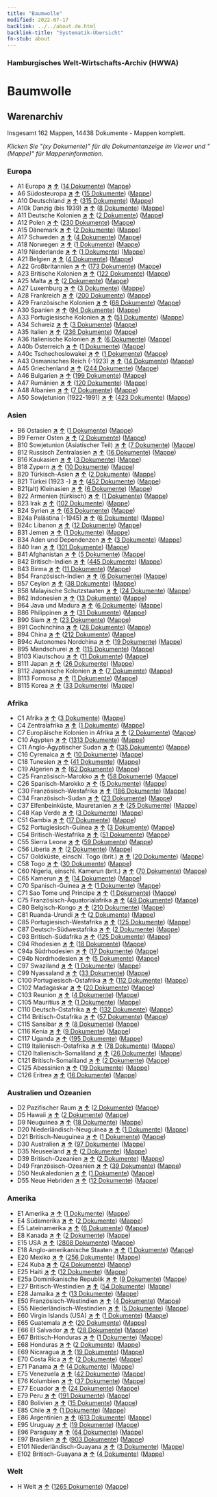 ```yaml
---
title: "Baumwolle"
modified: 2022-07-17
backlink: ../../about.de.html
backlink-title: "Systematik-Übersicht"
fn-stub: about
---
```


### Hamburgisches Welt-Wirtschafts-Archiv (HWWA)

# Baumwolle&#160; 







## Warenarchiv




Insgesamt 162 Mappen, 14438 Dokumente - Mappen komplett.

_Klicken Sie "(xy Dokumente)" für die Dokumentanzeige im Viewer und "(Mappe)" für Mappeninformation._




### Europa

- A1 Europa [**&nearr;**](../../../geo/i/140892/about.de.html "Europa (alle Mappen)") [**&uarr;**](../../../geo/about.de.html#A1 "Ländersystematik") (<a href="https://pm20.zbw.eu/iiifview/folder/wa/142089,140892" title="über: Baumwolle : Europa" target="_blank">14 Dokumente</a>) ([Mappe](../../../../folder/wa/1420xx/142089/1408xx/140892/about.de.html))
- A6 Südosteuropa [**&nearr;**](../../../geo/i/140900/about.de.html "Südosteuropa (alle Mappen)") [**&uarr;**](../../../geo/about.de.html#A6 "Ländersystematik") (<a href="https://pm20.zbw.eu/iiifview/folder/wa/142089,140900" title="über: Baumwolle : Südosteuropa" target="_blank">15 Dokumente</a>) ([Mappe](../../../../folder/wa/1420xx/142089/1409xx/140900/about.de.html))
- A10 Deutschland [**&nearr;**](../../../geo/i/126128/about.de.html "Deutschland (alle Mappen)") [**&uarr;**](../../../geo/about.de.html#A10 "Ländersystematik") (<a href="https://pm20.zbw.eu/iiifview/folder/wa/142089,126128" title="über: Baumwolle : Deutschland" target="_blank">315 Dokumente</a>) ([Mappe](../../../../folder/wa/1420xx/142089/1261xx/126128/about.de.html))
- A10k Danzig (bis 1939) [**&nearr;**](../../../geo/i/140944/about.de.html "Danzig (bis 1939) (alle Mappen)") [**&uarr;**](../../../geo/about.de.html#A10k "Ländersystematik") (<a href="https://pm20.zbw.eu/iiifview/folder/wa/142089,140944" title="über: Baumwolle : Danzig (bis 1939)" target="_blank">8 Dokumente</a>) ([Mappe](../../../../folder/wa/1420xx/142089/1409xx/140944/about.de.html))
- A11 Deutsche Kolonien [**&nearr;**](../../../geo/i/140960/about.de.html "Deutsche Kolonien (alle Mappen)") [**&uarr;**](../../../geo/about.de.html#A11 "Ländersystematik") (<a href="https://pm20.zbw.eu/iiifview/folder/wa/142089,140960" title="über: Baumwolle : Deutsche Kolonien" target="_blank">2 Dokumente</a>) ([Mappe](../../../../folder/wa/1420xx/142089/1409xx/140960/about.de.html))
- A12 Polen [**&nearr;**](../../../geo/i/140962/about.de.html "Polen (alle Mappen)") [**&uarr;**](../../../geo/about.de.html#A12 "Ländersystematik") (<a href="https://pm20.zbw.eu/iiifview/folder/wa/142089,140962" title="über: Baumwolle : Polen" target="_blank">230 Dokumente</a>) ([Mappe](../../../../folder/wa/1420xx/142089/1409xx/140962/about.de.html))
- A15 Dänemark [**&nearr;**](../../../geo/i/141739/about.de.html "Dänemark (alle Mappen)") [**&uarr;**](../../../geo/about.de.html#A15 "Ländersystematik") (<a href="https://pm20.zbw.eu/iiifview/folder/wa/142089,141739" title="über: Baumwolle : Dänemark" target="_blank">2 Dokumente</a>) ([Mappe](../../../../folder/wa/1420xx/142089/1417xx/141739/about.de.html))
- A17 Schweden [**&nearr;**](../../../geo/i/140968/about.de.html "Schweden (alle Mappen)") [**&uarr;**](../../../geo/about.de.html#A17 "Ländersystematik") (<a href="https://pm20.zbw.eu/iiifview/folder/wa/142089,140968" title="über: Baumwolle : Schweden" target="_blank">4 Dokumente</a>) ([Mappe](../../../../folder/wa/1420xx/142089/1409xx/140968/about.de.html))
- A18 Norwegen [**&nearr;**](../../../geo/i/140969/about.de.html "Norwegen (alle Mappen)") [**&uarr;**](../../../geo/about.de.html#A18 "Ländersystematik") (<a href="https://pm20.zbw.eu/iiifview/folder/wa/142089,140969" title="über: Baumwolle : Norwegen" target="_blank">1 Dokumente</a>) ([Mappe](../../../../folder/wa/1420xx/142089/1409xx/140969/about.de.html))
- A19 Niederlande [**&nearr;**](../../../geo/i/140970/about.de.html "Niederlande (alle Mappen)") [**&uarr;**](../../../geo/about.de.html#A19 "Ländersystematik") (<a href="https://pm20.zbw.eu/iiifview/folder/wa/142089,140970" title="über: Baumwolle : Niederlande" target="_blank">1 Dokumente</a>) ([Mappe](../../../../folder/wa/1420xx/142089/1409xx/140970/about.de.html))
- A21 Belgien [**&nearr;**](../../../geo/i/140972/about.de.html "Belgien (alle Mappen)") [**&uarr;**](../../../geo/about.de.html#A21 "Ländersystematik") (<a href="https://pm20.zbw.eu/iiifview/folder/wa/142089,140972" title="über: Baumwolle : Belgien" target="_blank">4 Dokumente</a>) ([Mappe](../../../../folder/wa/1420xx/142089/1409xx/140972/about.de.html))
- A22 Großbritannien [**&nearr;**](../../../geo/i/140974/about.de.html "Großbritannien (alle Mappen)") [**&uarr;**](../../../geo/about.de.html#A22 "Ländersystematik") (<a href="https://pm20.zbw.eu/iiifview/folder/wa/142089,140974" title="über: Baumwolle : Großbritannien" target="_blank">173 Dokumente</a>) ([Mappe](../../../../folder/wa/1420xx/142089/1409xx/140974/about.de.html))
- A23 Britische Kolonien [**&nearr;**](../../../geo/i/140978/about.de.html "Britische Kolonien (alle Mappen)") [**&uarr;**](../../../geo/about.de.html#A23 "Ländersystematik") (<a href="https://pm20.zbw.eu/iiifview/folder/wa/142089,140978" title="über: Baumwolle : Britische Kolonien" target="_blank">122 Dokumente</a>) ([Mappe](../../../../folder/wa/1420xx/142089/1409xx/140978/about.de.html))
- A25 Malta [**&nearr;**](../../../geo/i/140980/about.de.html "Malta (alle Mappen)") [**&uarr;**](../../../geo/about.de.html#A25 "Ländersystematik") (<a href="https://pm20.zbw.eu/iiifview/folder/wa/142089,140980" title="über: Baumwolle : Malta" target="_blank">2 Dokumente</a>) ([Mappe](../../../../folder/wa/1420xx/142089/1409xx/140980/about.de.html))
- A27 Luxemburg [**&nearr;**](../../../geo/i/140981/about.de.html "Luxemburg (alle Mappen)") [**&uarr;**](../../../geo/about.de.html#A27 "Ländersystematik") (<a href="https://pm20.zbw.eu/iiifview/folder/wa/142089,140981" title="über: Baumwolle : Luxemburg" target="_blank">3 Dokumente</a>) ([Mappe](../../../../folder/wa/1420xx/142089/1409xx/140981/about.de.html))
- A28 Frankreich [**&nearr;**](../../../geo/i/140982/about.de.html "Frankreich (alle Mappen)") [**&uarr;**](../../../geo/about.de.html#A28 "Ländersystematik") (<a href="https://pm20.zbw.eu/iiifview/folder/wa/142089,140982" title="über: Baumwolle : Frankreich" target="_blank">200 Dokumente</a>) ([Mappe](../../../../folder/wa/1420xx/142089/1409xx/140982/about.de.html))
- A29 Französische Kolonien [**&nearr;**](../../../geo/i/140983/about.de.html "Französische Kolonien (alle Mappen)") [**&uarr;**](../../../geo/about.de.html#A29 "Ländersystematik") (<a href="https://pm20.zbw.eu/iiifview/folder/wa/142089,140983" title="über: Baumwolle : Französische Kolonien" target="_blank">68 Dokumente</a>) ([Mappe](../../../../folder/wa/1420xx/142089/1409xx/140983/about.de.html))
- A30 Spanien [**&nearr;**](../../../geo/i/140984/about.de.html "Spanien (alle Mappen)") [**&uarr;**](../../../geo/about.de.html#A30 "Ländersystematik") (<a href="https://pm20.zbw.eu/iiifview/folder/wa/142089,140984" title="über: Baumwolle : Spanien" target="_blank">94 Dokumente</a>) ([Mappe](../../../../folder/wa/1420xx/142089/1409xx/140984/about.de.html))
- A33 Portugiesische Kolonien [**&nearr;**](../../../geo/i/140988/about.de.html "Portugiesische Kolonien (alle Mappen)") [**&uarr;**](../../../geo/about.de.html#A33 "Ländersystematik") (<a href="https://pm20.zbw.eu/iiifview/folder/wa/142089,140988" title="über: Baumwolle : Portugiesische Kolonien" target="_blank">51 Dokumente</a>) ([Mappe](../../../../folder/wa/1420xx/142089/1409xx/140988/about.de.html))
- A34 Schweiz [**&nearr;**](../../../geo/i/141007/about.de.html "Schweiz (alle Mappen)") [**&uarr;**](../../../geo/about.de.html#A34 "Ländersystematik") (<a href="https://pm20.zbw.eu/iiifview/folder/wa/142089,141007" title="über: Baumwolle : Schweiz" target="_blank">3 Dokumente</a>) ([Mappe](../../../../folder/wa/1420xx/142089/1410xx/141007/about.de.html))
- A35 Italien [**&nearr;**](../../../geo/i/141008/about.de.html "Italien (alle Mappen)") [**&uarr;**](../../../geo/about.de.html#A35 "Ländersystematik") (<a href="https://pm20.zbw.eu/iiifview/folder/wa/142089,141008" title="über: Baumwolle : Italien" target="_blank">236 Dokumente</a>) ([Mappe](../../../../folder/wa/1420xx/142089/1410xx/141008/about.de.html))
- A36 Italienische Kolonien [**&nearr;**](../../../geo/i/141012/about.de.html "Italienische Kolonien (alle Mappen)") [**&uarr;**](../../../geo/about.de.html#A36 "Ländersystematik") (<a href="https://pm20.zbw.eu/iiifview/folder/wa/142089,141012" title="über: Baumwolle : Italienische Kolonien" target="_blank">6 Dokumente</a>) ([Mappe](../../../../folder/wa/1420xx/142089/1410xx/141012/about.de.html))
- A40b Österreich [**&nearr;**](../../../geo/i/141731/about.de.html "Österreich (alle Mappen)") [**&uarr;**](../../../geo/about.de.html#A40b "Ländersystematik") (<a href="https://pm20.zbw.eu/iiifview/folder/wa/142089,141731" title="über: Baumwolle : Österreich" target="_blank">1 Dokumente</a>) ([Mappe](../../../../folder/wa/1420xx/142089/1417xx/141731/about.de.html))
- A40c Tschechoslowakei [**&nearr;**](../../../geo/i/141022/about.de.html "Tschechoslowakei (alle Mappen)") [**&uarr;**](../../../geo/about.de.html#A40c "Ländersystematik") (<a href="https://pm20.zbw.eu/iiifview/folder/wa/142089,141022" title="über: Baumwolle : Tschechoslowakei" target="_blank">1 Dokumente</a>) ([Mappe](../../../../folder/wa/1420xx/142089/1410xx/141022/about.de.html))
- A43 Osmanisches Reich (-1923) [**&nearr;**](../../../geo/i/141034/about.de.html "Osmanisches Reich (-1923) (alle Mappen)") [**&uarr;**](../../../geo/about.de.html#A43 "Ländersystematik") (<a href="https://pm20.zbw.eu/iiifview/folder/wa/142089,141034" title="über: Baumwolle : Osmanisches Reich (-1923)" target="_blank">14 Dokumente</a>) ([Mappe](../../../../folder/wa/1420xx/142089/1410xx/141034/about.de.html))
- A45 Griechenland [**&nearr;**](../../../geo/i/141037/about.de.html "Griechenland (alle Mappen)") [**&uarr;**](../../../geo/about.de.html#A45 "Ländersystematik") (<a href="https://pm20.zbw.eu/iiifview/folder/wa/142089,141037" title="über: Baumwolle : Griechenland" target="_blank">244 Dokumente</a>) ([Mappe](../../../../folder/wa/1420xx/142089/1410xx/141037/about.de.html))
- A46 Bulgarien [**&nearr;**](../../../geo/i/141039/about.de.html "Bulgarien (alle Mappen)") [**&uarr;**](../../../geo/about.de.html#A46 "Ländersystematik") (<a href="https://pm20.zbw.eu/iiifview/folder/wa/142089,141039" title="über: Baumwolle : Bulgarien" target="_blank">199 Dokumente</a>) ([Mappe](../../../../folder/wa/1420xx/142089/1410xx/141039/about.de.html))
- A47 Rumänien [**&nearr;**](../../../geo/i/141040/about.de.html "Rumänien (alle Mappen)") [**&uarr;**](../../../geo/about.de.html#A47 "Ländersystematik") (<a href="https://pm20.zbw.eu/iiifview/folder/wa/142089,141040" title="über: Baumwolle : Rumänien" target="_blank">120 Dokumente</a>) ([Mappe](../../../../folder/wa/1420xx/142089/1410xx/141040/about.de.html))
- A48 Albanien [**&nearr;**](../../../geo/i/141041/about.de.html "Albanien (alle Mappen)") [**&uarr;**](../../../geo/about.de.html#A48 "Ländersystematik") (<a href="https://pm20.zbw.eu/iiifview/folder/wa/142089,141041" title="über: Baumwolle : Albanien" target="_blank">7 Dokumente</a>) ([Mappe](../../../../folder/wa/1420xx/142089/1410xx/141041/about.de.html))
- A50 Sowjetunion (1922-1991) [**&nearr;**](../../../geo/i/141043/about.de.html "Sowjetunion (1922-1991) (alle Mappen)") [**&uarr;**](../../../geo/about.de.html#A50 "Ländersystematik") (<a href="https://pm20.zbw.eu/iiifview/folder/wa/142089,141043" title="über: Baumwolle : Sowjetunion (1922-1991)" target="_blank">423 Dokumente</a>) ([Mappe](../../../../folder/wa/1420xx/142089/1410xx/141043/about.de.html))

### Asien

- B6 Ostasien [**&nearr;**](../../../geo/i/141062/about.de.html "Ostasien (alle Mappen)") [**&uarr;**](../../../geo/about.de.html#B6 "Ländersystematik") (<a href="https://pm20.zbw.eu/iiifview/folder/wa/142089,141062" title="über: Baumwolle : Ostasien" target="_blank">1 Dokumente</a>) ([Mappe](../../../../folder/wa/1420xx/142089/1410xx/141062/about.de.html))
- B9 Ferner Osten [**&nearr;**](../../../geo/i/141063/about.de.html "Ferner Osten (alle Mappen)") [**&uarr;**](../../../geo/about.de.html#B9 "Ländersystematik") (<a href="https://pm20.zbw.eu/iiifview/folder/wa/142089,141063" title="über: Baumwolle : Ferner Osten" target="_blank">2 Dokumente</a>) ([Mappe](../../../../folder/wa/1420xx/142089/1410xx/141063/about.de.html))
- B10 Sowjetunion (Asiatischer Teil) [**&nearr;**](../../../geo/i/141065/about.de.html "Sowjetunion (Asiatischer Teil) (alle Mappen)") [**&uarr;**](../../../geo/about.de.html#B10 "Ländersystematik") (<a href="https://pm20.zbw.eu/iiifview/folder/wa/142089,141065" title="über: Baumwolle : Sowjetunion (Asiatischer Teil)" target="_blank">7 Dokumente</a>) ([Mappe](../../../../folder/wa/1420xx/142089/1410xx/141065/about.de.html))
- B12 Russisch Zentralasien [**&nearr;**](../../../geo/i/141067/about.de.html "Russisch Zentralasien (alle Mappen)") [**&uarr;**](../../../geo/about.de.html#B12 "Ländersystematik") (<a href="https://pm20.zbw.eu/iiifview/folder/wa/142089,141067" title="über: Baumwolle : Russisch Zentralasien" target="_blank">16 Dokumente</a>) ([Mappe](../../../../folder/wa/1420xx/142089/1410xx/141067/about.de.html))
- B16 Kaukasien [**&nearr;**](../../../geo/i/141072/about.de.html "Kaukasien (alle Mappen)") [**&uarr;**](../../../geo/about.de.html#B16 "Ländersystematik") (<a href="https://pm20.zbw.eu/iiifview/folder/wa/142089,141072" title="über: Baumwolle : Kaukasien" target="_blank">3 Dokumente</a>) ([Mappe](../../../../folder/wa/1420xx/142089/1410xx/141072/about.de.html))
- B18 Zypern [**&nearr;**](../../../geo/i/141079/about.de.html "Zypern (alle Mappen)") [**&uarr;**](../../../geo/about.de.html#B18 "Ländersystematik") (<a href="https://pm20.zbw.eu/iiifview/folder/wa/142089,141079" title="über: Baumwolle : Zypern" target="_blank">10 Dokumente</a>) ([Mappe](../../../../folder/wa/1420xx/142089/1410xx/141079/about.de.html))
- B20 Türkisch-Asien [**&nearr;**](../../../geo/i/141108/about.de.html "Türkisch-Asien (alle Mappen)") [**&uarr;**](../../../geo/about.de.html#B20 "Ländersystematik") (<a href="https://pm20.zbw.eu/iiifview/folder/wa/142089,141108" title="über: Baumwolle : Türkisch-Asien" target="_blank">2 Dokumente</a>) ([Mappe](../../../../folder/wa/1420xx/142089/1411xx/141108/about.de.html))
- B21 Türkei (1923 -) [**&nearr;**](../../../geo/i/141111/about.de.html "Türkei (1923 -) (alle Mappen)") [**&uarr;**](../../../geo/about.de.html#B21 "Ländersystematik") (<a href="https://pm20.zbw.eu/iiifview/folder/wa/142089,141111" title="über: Baumwolle : Türkei (1923 -)" target="_blank">452 Dokumente</a>) ([Mappe](../../../../folder/wa/1420xx/142089/1411xx/141111/about.de.html))
- B21(alt) Kleinasien [**&nearr;**](../../../geo/i/141110/about.de.html "Kleinasien (alle Mappen)") [**&uarr;**](../../../geo/about.de.html#B21(alt) "Ländersystematik") (<a href="https://pm20.zbw.eu/iiifview/folder/wa/142089,141110" title="über: Baumwolle : Kleinasien" target="_blank">6 Dokumente</a>) ([Mappe](../../../../folder/wa/1420xx/142089/1411xx/141110/about.de.html))
- B22 Armenien (türkisch) [**&nearr;**](../../../geo/i/141112/about.de.html "Armenien (türkisch) (alle Mappen)") [**&uarr;**](../../../geo/about.de.html#B22 "Ländersystematik") (<a href="https://pm20.zbw.eu/iiifview/folder/wa/142089,141112" title="über: Baumwolle : Armenien (türkisch)" target="_blank">1 Dokumente</a>) ([Mappe](../../../../folder/wa/1420xx/142089/1411xx/141112/about.de.html))
- B23 Irak [**&nearr;**](../../../geo/i/141113/about.de.html "Irak (alle Mappen)") [**&uarr;**](../../../geo/about.de.html#B23 "Ländersystematik") (<a href="https://pm20.zbw.eu/iiifview/folder/wa/142089,141113" title="über: Baumwolle : Irak" target="_blank">102 Dokumente</a>) ([Mappe](../../../../folder/wa/1420xx/142089/1411xx/141113/about.de.html))
- B24 Syrien [**&nearr;**](../../../geo/i/141114/about.de.html "Syrien (alle Mappen)") [**&uarr;**](../../../geo/about.de.html#B24 "Ländersystematik") (<a href="https://pm20.zbw.eu/iiifview/folder/wa/142089,141114" title="über: Baumwolle : Syrien" target="_blank">63 Dokumente</a>) ([Mappe](../../../../folder/wa/1420xx/142089/1411xx/141114/about.de.html))
- B24a Palästina (-1945) [**&nearr;**](../../../geo/i/141115/about.de.html "Palästina (-1945) (alle Mappen)") [**&uarr;**](../../../geo/about.de.html#B24a "Ländersystematik") (<a href="https://pm20.zbw.eu/iiifview/folder/wa/142089,141115" title="über: Baumwolle : Palästina (-1945)" target="_blank">6 Dokumente</a>) ([Mappe](../../../../folder/wa/1420xx/142089/1411xx/141115/about.de.html))
- B24c Libanon [**&nearr;**](../../../geo/i/141117/about.de.html "Libanon (alle Mappen)") [**&uarr;**](../../../geo/about.de.html#B24c "Ländersystematik") (<a href="https://pm20.zbw.eu/iiifview/folder/wa/142089,141117" title="über: Baumwolle : Libanon" target="_blank">12 Dokumente</a>) ([Mappe](../../../../folder/wa/1420xx/142089/1411xx/141117/about.de.html))
- B31 Jemen [**&nearr;**](../../../geo/i/141172/about.de.html "Jemen (alle Mappen)") [**&uarr;**](../../../geo/about.de.html#B31 "Ländersystematik") (<a href="https://pm20.zbw.eu/iiifview/folder/wa/142089,141172" title="über: Baumwolle : Jemen" target="_blank">1 Dokumente</a>) ([Mappe](../../../../folder/wa/1420xx/142089/1411xx/141172/about.de.html))
- B34 Aden und Dependenzen [**&nearr;**](../../../geo/i/141176/about.de.html "Aden und Dependenzen (alle Mappen)") [**&uarr;**](../../../geo/about.de.html#B34 "Ländersystematik") (<a href="https://pm20.zbw.eu/iiifview/folder/wa/142089,141176" title="über: Baumwolle : Aden und Dependenzen" target="_blank">3 Dokumente</a>) ([Mappe](../../../../folder/wa/1420xx/142089/1411xx/141176/about.de.html))
- B40 Iran [**&nearr;**](../../../geo/i/141186/about.de.html "Iran (alle Mappen)") [**&uarr;**](../../../geo/about.de.html#B40 "Ländersystematik") (<a href="https://pm20.zbw.eu/iiifview/folder/wa/142089,141186" title="über: Baumwolle : Iran" target="_blank">101 Dokumente</a>) ([Mappe](../../../../folder/wa/1420xx/142089/1411xx/141186/about.de.html))
- B41 Afghanistan [**&nearr;**](../../../geo/i/141188/about.de.html "Afghanistan (alle Mappen)") [**&uarr;**](../../../geo/about.de.html#B41 "Ländersystematik") (<a href="https://pm20.zbw.eu/iiifview/folder/wa/142089,141188" title="über: Baumwolle : Afghanistan" target="_blank">5 Dokumente</a>) ([Mappe](../../../../folder/wa/1420xx/142089/1411xx/141188/about.de.html))
- B42 Britisch-Indien [**&nearr;**](../../../geo/i/141189/about.de.html "Britisch-Indien (alle Mappen)") [**&uarr;**](../../../geo/about.de.html#B42 "Ländersystematik") (<a href="https://pm20.zbw.eu/iiifview/folder/wa/142089,141189" title="über: Baumwolle : Britisch-Indien" target="_blank">445 Dokumente</a>) ([Mappe](../../../../folder/wa/1420xx/142089/1411xx/141189/about.de.html))
- B43 Birma [**&nearr;**](../../../geo/i/141195/about.de.html "Birma (alle Mappen)") [**&uarr;**](../../../geo/about.de.html#B43 "Ländersystematik") (<a href="https://pm20.zbw.eu/iiifview/folder/wa/142089,141195" title="über: Baumwolle : Birma" target="_blank">11 Dokumente</a>) ([Mappe](../../../../folder/wa/1420xx/142089/1411xx/141195/about.de.html))
- B54 Französisch-Indien [**&nearr;**](../../../geo/i/141200/about.de.html "Französisch-Indien (alle Mappen)") [**&uarr;**](../../../geo/about.de.html#B54 "Ländersystematik") (<a href="https://pm20.zbw.eu/iiifview/folder/wa/142089,141200" title="über: Baumwolle : Französisch-Indien" target="_blank">6 Dokumente</a>) ([Mappe](../../../../folder/wa/1420xx/142089/1412xx/141200/about.de.html))
- B57 Ceylon [**&nearr;**](../../../geo/i/141204/about.de.html "Ceylon (alle Mappen)") [**&uarr;**](../../../geo/about.de.html#B57 "Ländersystematik") (<a href="https://pm20.zbw.eu/iiifview/folder/wa/142089,141204" title="über: Baumwolle : Ceylon" target="_blank">38 Dokumente</a>) ([Mappe](../../../../folder/wa/1420xx/142089/1412xx/141204/about.de.html))
- B58 Malayische Schutzstaaten [**&nearr;**](../../../geo/i/141206/about.de.html "Malayische Schutzstaaten (alle Mappen)") [**&uarr;**](../../../geo/about.de.html#B58 "Ländersystematik") (<a href="https://pm20.zbw.eu/iiifview/folder/wa/142089,141206" title="über: Baumwolle : Malayische Schutzstaaten" target="_blank">24 Dokumente</a>) ([Mappe](../../../../folder/wa/1420xx/142089/1412xx/141206/about.de.html))
- B62 Indonesien [**&nearr;**](../../../geo/i/141218/about.de.html "Indonesien (alle Mappen)") [**&uarr;**](../../../geo/about.de.html#B62 "Ländersystematik") (<a href="https://pm20.zbw.eu/iiifview/folder/wa/142089,141218" title="über: Baumwolle : Indonesien" target="_blank">13 Dokumente</a>) ([Mappe](../../../../folder/wa/1420xx/142089/1412xx/141218/about.de.html))
- B64 Java und Madura [**&nearr;**](../../../geo/i/141220/about.de.html "Java und Madura (alle Mappen)") [**&uarr;**](../../../geo/about.de.html#B64 "Ländersystematik") (<a href="https://pm20.zbw.eu/iiifview/folder/wa/142089,141220" title="über: Baumwolle : Java und Madura" target="_blank">6 Dokumente</a>) ([Mappe](../../../../folder/wa/1420xx/142089/1412xx/141220/about.de.html))
- B86 Philippinen [**&nearr;**](../../../geo/i/141240/about.de.html "Philippinen (alle Mappen)") [**&uarr;**](../../../geo/about.de.html#B86 "Ländersystematik") (<a href="https://pm20.zbw.eu/iiifview/folder/wa/142089,141240" title="über: Baumwolle : Philippinen" target="_blank">31 Dokumente</a>) ([Mappe](../../../../folder/wa/1420xx/142089/1412xx/141240/about.de.html))
- B90 Siam [**&nearr;**](../../../geo/i/141242/about.de.html "Siam (alle Mappen)") [**&uarr;**](../../../geo/about.de.html#B90 "Ländersystematik") (<a href="https://pm20.zbw.eu/iiifview/folder/wa/142089,141242" title="über: Baumwolle : Siam" target="_blank">23 Dokumente</a>) ([Mappe](../../../../folder/wa/1420xx/142089/1412xx/141242/about.de.html))
- B91 Cochinchina [**&nearr;**](../../../geo/i/141243/about.de.html "Cochinchina (alle Mappen)") [**&uarr;**](../../../geo/about.de.html#B91 "Ländersystematik") (<a href="https://pm20.zbw.eu/iiifview/folder/wa/142089,141243" title="über: Baumwolle : Cochinchina" target="_blank">28 Dokumente</a>) ([Mappe](../../../../folder/wa/1420xx/142089/1412xx/141243/about.de.html))
- B94 China [**&nearr;**](../../../geo/i/141253/about.de.html "China (alle Mappen)") [**&uarr;**](../../../geo/about.de.html#B94 "Ländersystematik") (<a href="https://pm20.zbw.eu/iiifview/folder/wa/142089,141253" title="über: Baumwolle : China" target="_blank">212 Dokumente</a>) ([Mappe](../../../../folder/wa/1420xx/142089/1412xx/141253/about.de.html))
- B94c Autonomes Nordchina [**&nearr;**](../../../geo/i/141257/about.de.html "Autonomes Nordchina (alle Mappen)") [**&uarr;**](../../../geo/about.de.html#B94c "Ländersystematik") (<a href="https://pm20.zbw.eu/iiifview/folder/wa/142089,141257" title="über: Baumwolle : Autonomes Nordchina" target="_blank">19 Dokumente</a>) ([Mappe](../../../../folder/wa/1420xx/142089/1412xx/141257/about.de.html))
- B95 Mandschurei [**&nearr;**](../../../geo/i/141258/about.de.html "Mandschurei (alle Mappen)") [**&uarr;**](../../../geo/about.de.html#B95 "Ländersystematik") (<a href="https://pm20.zbw.eu/iiifview/folder/wa/142089,141258" title="über: Baumwolle : Mandschurei" target="_blank">115 Dokumente</a>) ([Mappe](../../../../folder/wa/1420xx/142089/1412xx/141258/about.de.html))
- B103 Kiautschou [**&nearr;**](../../../geo/i/126163/about.de.html "Kiautschou (alle Mappen)") [**&uarr;**](../../../geo/about.de.html#B103 "Ländersystematik") (<a href="https://pm20.zbw.eu/iiifview/folder/wa/142089,126163" title="über: Baumwolle : Kiautschou" target="_blank">11 Dokumente</a>) ([Mappe](../../../../folder/wa/1420xx/142089/1261xx/126163/about.de.html))
- B111 Japan [**&nearr;**](../../../geo/i/141272/about.de.html "Japan (alle Mappen)") [**&uarr;**](../../../geo/about.de.html#B111 "Ländersystematik") (<a href="https://pm20.zbw.eu/iiifview/folder/wa/142089,141272" title="über: Baumwolle : Japan" target="_blank">26 Dokumente</a>) ([Mappe](../../../../folder/wa/1420xx/142089/1412xx/141272/about.de.html))
- B112 Japanische Kolonien [**&nearr;**](../../../geo/i/141273/about.de.html "Japanische Kolonien (alle Mappen)") [**&uarr;**](../../../geo/about.de.html#B112 "Ländersystematik") (<a href="https://pm20.zbw.eu/iiifview/folder/wa/142089,141273" title="über: Baumwolle : Japanische Kolonien" target="_blank">7 Dokumente</a>) ([Mappe](../../../../folder/wa/1420xx/142089/1412xx/141273/about.de.html))
- B113 Formosa [**&nearr;**](../../../geo/i/141274/about.de.html "Formosa (alle Mappen)") [**&uarr;**](../../../geo/about.de.html#B113 "Ländersystematik") (<a href="https://pm20.zbw.eu/iiifview/folder/wa/142089,141274" title="über: Baumwolle : Formosa" target="_blank">1 Dokumente</a>) ([Mappe](../../../../folder/wa/1420xx/142089/1412xx/141274/about.de.html))
- B115 Korea [**&nearr;**](../../../geo/i/141276/about.de.html "Korea (alle Mappen)") [**&uarr;**](../../../geo/about.de.html#B115 "Ländersystematik") (<a href="https://pm20.zbw.eu/iiifview/folder/wa/142089,141276" title="über: Baumwolle : Korea" target="_blank">33 Dokumente</a>) ([Mappe](../../../../folder/wa/1420xx/142089/1412xx/141276/about.de.html))

### Afrika

- C1 Afrika [**&nearr;**](../../../geo/i/141309/about.de.html "Afrika (alle Mappen)") [**&uarr;**](../../../geo/about.de.html#C1 "Ländersystematik") (<a href="https://pm20.zbw.eu/iiifview/folder/wa/142089,141309" title="über: Baumwolle : Afrika" target="_blank">3 Dokumente</a>) ([Mappe](../../../../folder/wa/1420xx/142089/1413xx/141309/about.de.html))
- C4 Zentralafrika [**&nearr;**](../../../geo/i/141314/about.de.html "Zentralafrika (alle Mappen)") [**&uarr;**](../../../geo/about.de.html#C4 "Ländersystematik") (<a href="https://pm20.zbw.eu/iiifview/folder/wa/142089,141314" title="über: Baumwolle : Zentralafrika" target="_blank">1 Dokumente</a>) ([Mappe](../../../../folder/wa/1420xx/142089/1413xx/141314/about.de.html))
- C7 Europäische Kolonien in Afrika [**&nearr;**](../../../geo/i/141747/about.de.html "Europäische Kolonien in Afrika (alle Mappen)") [**&uarr;**](../../../geo/about.de.html#C7 "Ländersystematik") (<a href="https://pm20.zbw.eu/iiifview/folder/wa/142089,141747" title="über: Baumwolle : Europäische Kolonien in Afrika" target="_blank">2 Dokumente</a>) ([Mappe](../../../../folder/wa/1420xx/142089/1417xx/141747/about.de.html))
- C10 Ägypten [**&nearr;**](../../../geo/i/141336/about.de.html "Ägypten (alle Mappen)") [**&uarr;**](../../../geo/about.de.html#C10 "Ländersystematik") (<a href="https://pm20.zbw.eu/iiifview/folder/wa/142089,141336" title="über: Baumwolle : Ägypten" target="_blank">1313 Dokumente</a>) ([Mappe](../../../../folder/wa/1420xx/142089/1413xx/141336/about.de.html))
- C11 Anglo-Ägyptischer Sudan [**&nearr;**](../../../geo/i/141338/about.de.html "Anglo-Ägyptischer Sudan (alle Mappen)") [**&uarr;**](../../../geo/about.de.html#C11 "Ländersystematik") (<a href="https://pm20.zbw.eu/iiifview/folder/wa/142089,141338" title="über: Baumwolle : Anglo-Ägyptischer Sudan" target="_blank">135 Dokumente</a>) ([Mappe](../../../../folder/wa/1420xx/142089/1413xx/141338/about.de.html))
- C16 Cyrenaica [**&nearr;**](../../../geo/i/141347/about.de.html "Cyrenaica (alle Mappen)") [**&uarr;**](../../../geo/about.de.html#C16 "Ländersystematik") (<a href="https://pm20.zbw.eu/iiifview/folder/wa/142089,141347" title="über: Baumwolle : Cyrenaica" target="_blank">10 Dokumente</a>) ([Mappe](../../../../folder/wa/1420xx/142089/1413xx/141347/about.de.html))
- C18 Tunesien [**&nearr;**](../../../geo/i/141353/about.de.html "Tunesien (alle Mappen)") [**&uarr;**](../../../geo/about.de.html#C18 "Ländersystematik") (<a href="https://pm20.zbw.eu/iiifview/folder/wa/142089,141353" title="über: Baumwolle : Tunesien" target="_blank">41 Dokumente</a>) ([Mappe](../../../../folder/wa/1420xx/142089/1413xx/141353/about.de.html))
- C19 Algerien [**&nearr;**](../../../geo/i/141354/about.de.html "Algerien (alle Mappen)") [**&uarr;**](../../../geo/about.de.html#C19 "Ländersystematik") (<a href="https://pm20.zbw.eu/iiifview/folder/wa/142089,141354" title="über: Baumwolle : Algerien" target="_blank">62 Dokumente</a>) ([Mappe](../../../../folder/wa/1420xx/142089/1413xx/141354/about.de.html))
- C25 Französisch-Marokko [**&nearr;**](../../../geo/i/141358/about.de.html "Französisch-Marokko (alle Mappen)") [**&uarr;**](../../../geo/about.de.html#C25 "Ländersystematik") (<a href="https://pm20.zbw.eu/iiifview/folder/wa/142089,141358" title="über: Baumwolle : Französisch-Marokko" target="_blank">58 Dokumente</a>) ([Mappe](../../../../folder/wa/1420xx/142089/1413xx/141358/about.de.html))
- C26 Spanisch-Marokko [**&nearr;**](../../../geo/i/141359/about.de.html "Spanisch-Marokko (alle Mappen)") [**&uarr;**](../../../geo/about.de.html#C26 "Ländersystematik") (<a href="https://pm20.zbw.eu/iiifview/folder/wa/142089,141359" title="über: Baumwolle : Spanisch-Marokko" target="_blank">5 Dokumente</a>) ([Mappe](../../../../folder/wa/1420xx/142089/1413xx/141359/about.de.html))
- C30 Französisch-Westafrika [**&nearr;**](../../../geo/i/141361/about.de.html "Französisch-Westafrika (alle Mappen)") [**&uarr;**](../../../geo/about.de.html#C30 "Ländersystematik") (<a href="https://pm20.zbw.eu/iiifview/folder/wa/142089,141361" title="über: Baumwolle : Französisch-Westafrika" target="_blank">186 Dokumente</a>) ([Mappe](../../../../folder/wa/1420xx/142089/1413xx/141361/about.de.html))
- C34 Französisch-Sudan [**&nearr;**](../../../geo/i/141370/about.de.html "Französisch-Sudan (alle Mappen)") [**&uarr;**](../../../geo/about.de.html#C34 "Ländersystematik") (<a href="https://pm20.zbw.eu/iiifview/folder/wa/142089,141370" title="über: Baumwolle : Französisch-Sudan" target="_blank">23 Dokumente</a>) ([Mappe](../../../../folder/wa/1420xx/142089/1413xx/141370/about.de.html))
- C37 Elfenbeinküste, Mauretanien [**&nearr;**](../../../geo/i/141390/about.de.html "Elfenbeinküste, Mauretanien (alle Mappen)") [**&uarr;**](../../../geo/about.de.html#C37 "Ländersystematik") (<a href="https://pm20.zbw.eu/iiifview/folder/wa/142089,141390" title="über: Baumwolle : Elfenbeinküste, Mauretanien" target="_blank">25 Dokumente</a>) ([Mappe](../../../../folder/wa/1420xx/142089/1413xx/141390/about.de.html))
- C48 Kap Verde [**&nearr;**](../../../geo/i/141396/about.de.html "Kap Verde (alle Mappen)") [**&uarr;**](../../../geo/about.de.html#C48 "Ländersystematik") (<a href="https://pm20.zbw.eu/iiifview/folder/wa/142089,141396" title="über: Baumwolle : Kap Verde" target="_blank">3 Dokumente</a>) ([Mappe](../../../../folder/wa/1420xx/142089/1413xx/141396/about.de.html))
- C51 Gambia [**&nearr;**](../../../geo/i/141400/about.de.html "Gambia (alle Mappen)") [**&uarr;**](../../../geo/about.de.html#C51 "Ländersystematik") (<a href="https://pm20.zbw.eu/iiifview/folder/wa/142089,141400" title="über: Baumwolle : Gambia" target="_blank">17 Dokumente</a>) ([Mappe](../../../../folder/wa/1420xx/142089/1414xx/141400/about.de.html))
- C52 Portugiesisch-Guinea [**&nearr;**](../../../geo/i/141401/about.de.html "Portugiesisch-Guinea (alle Mappen)") [**&uarr;**](../../../geo/about.de.html#C52 "Ländersystematik") (<a href="https://pm20.zbw.eu/iiifview/folder/wa/142089,141401" title="über: Baumwolle : Portugiesisch-Guinea" target="_blank">3 Dokumente</a>) ([Mappe](../../../../folder/wa/1420xx/142089/1414xx/141401/about.de.html))
- C54 Britisch-Westafrika [**&nearr;**](../../../geo/i/141402/about.de.html "Britisch-Westafrika (alle Mappen)") [**&uarr;**](../../../geo/about.de.html#C54 "Ländersystematik") (<a href="https://pm20.zbw.eu/iiifview/folder/wa/142089,141402" title="über: Baumwolle : Britisch-Westafrika" target="_blank">51 Dokumente</a>) ([Mappe](../../../../folder/wa/1420xx/142089/1414xx/141402/about.de.html))
- C55 Sierra Leone [**&nearr;**](../../../geo/i/141404/about.de.html "Sierra Leone (alle Mappen)") [**&uarr;**](../../../geo/about.de.html#C55 "Ländersystematik") (<a href="https://pm20.zbw.eu/iiifview/folder/wa/142089,141404" title="über: Baumwolle : Sierra Leone" target="_blank">59 Dokumente</a>) ([Mappe](../../../../folder/wa/1420xx/142089/1414xx/141404/about.de.html))
- C56 Liberia [**&nearr;**](../../../geo/i/141405/about.de.html "Liberia (alle Mappen)") [**&uarr;**](../../../geo/about.de.html#C56 "Ländersystematik") (<a href="https://pm20.zbw.eu/iiifview/folder/wa/142089,141405" title="über: Baumwolle : Liberia" target="_blank">2 Dokumente</a>) ([Mappe](../../../../folder/wa/1420xx/142089/1414xx/141405/about.de.html))
- C57 Goldküste, einschl. Togo (brit.) [**&nearr;**](../../../geo/i/141406/about.de.html "Goldküste, einschl. Togo (brit.) (alle Mappen)") [**&uarr;**](../../../geo/about.de.html#C57 "Ländersystematik") (<a href="https://pm20.zbw.eu/iiifview/folder/wa/142089,141406" title="über: Baumwolle : Goldküste, einschl. Togo (brit.)" target="_blank">20 Dokumente</a>) ([Mappe](../../../../folder/wa/1420xx/142089/1414xx/141406/about.de.html))
- C58 Togo [**&nearr;**](../../../geo/i/141408/about.de.html "Togo (alle Mappen)") [**&uarr;**](../../../geo/about.de.html#C58 "Ländersystematik") (<a href="https://pm20.zbw.eu/iiifview/folder/wa/142089,141408" title="über: Baumwolle : Togo" target="_blank">30 Dokumente</a>) ([Mappe](../../../../folder/wa/1420xx/142089/1414xx/141408/about.de.html))
- C60 Nigeria, einschl. Kamerun (brit.) [**&nearr;**](../../../geo/i/141409/about.de.html "Nigeria, einschl. Kamerun (brit.) (alle Mappen)") [**&uarr;**](../../../geo/about.de.html#C60 "Ländersystematik") (<a href="https://pm20.zbw.eu/iiifview/folder/wa/142089,141409" title="über: Baumwolle : Nigeria, einschl. Kamerun (brit.)" target="_blank">70 Dokumente</a>) ([Mappe](../../../../folder/wa/1420xx/142089/1414xx/141409/about.de.html))
- C65 Kamerun [**&nearr;**](../../../geo/i/141410/about.de.html "Kamerun (alle Mappen)") [**&uarr;**](../../../geo/about.de.html#C65 "Ländersystematik") (<a href="https://pm20.zbw.eu/iiifview/folder/wa/142089,141410" title="über: Baumwolle : Kamerun" target="_blank">14 Dokumente</a>) ([Mappe](../../../../folder/wa/1420xx/142089/1414xx/141410/about.de.html))
- C70 Spanisch-Guinea [**&nearr;**](../../../geo/i/141412/about.de.html "Spanisch-Guinea (alle Mappen)") [**&uarr;**](../../../geo/about.de.html#C70 "Ländersystematik") (<a href="https://pm20.zbw.eu/iiifview/folder/wa/142089,141412" title="über: Baumwolle : Spanisch-Guinea" target="_blank">1 Dokumente</a>) ([Mappe](../../../../folder/wa/1420xx/142089/1414xx/141412/about.de.html))
- C71 Sao Tome und Principe [**&nearr;**](../../../geo/i/141413/about.de.html "Sao Tome und Principe (alle Mappen)") [**&uarr;**](../../../geo/about.de.html#C71 "Ländersystematik") (<a href="https://pm20.zbw.eu/iiifview/folder/wa/142089,141413" title="über: Baumwolle : Sao Tome und Principe" target="_blank">1 Dokumente</a>) ([Mappe](../../../../folder/wa/1420xx/142089/1414xx/141413/about.de.html))
- C75 Französisch-Äquatorialafrika [**&nearr;**](../../../geo/i/141415/about.de.html "Französisch-Äquatorialafrika (alle Mappen)") [**&uarr;**](../../../geo/about.de.html#C75 "Ländersystematik") (<a href="https://pm20.zbw.eu/iiifview/folder/wa/142089,141415" title="über: Baumwolle : Französisch-Äquatorialafrika" target="_blank">49 Dokumente</a>) ([Mappe](../../../../folder/wa/1420xx/142089/1414xx/141415/about.de.html))
- C80 Belgisch-Kongo [**&nearr;**](../../../geo/i/141444/about.de.html "Belgisch-Kongo (alle Mappen)") [**&uarr;**](../../../geo/about.de.html#C80 "Ländersystematik") (<a href="https://pm20.zbw.eu/iiifview/folder/wa/142089,141444" title="über: Baumwolle : Belgisch-Kongo" target="_blank">210 Dokumente</a>) ([Mappe](../../../../folder/wa/1420xx/142089/1414xx/141444/about.de.html))
- C81 Ruanda-Urundi [**&nearr;**](../../../geo/i/141445/about.de.html "Ruanda-Urundi (alle Mappen)") [**&uarr;**](../../../geo/about.de.html#C81 "Ländersystematik") (<a href="https://pm20.zbw.eu/iiifview/folder/wa/142089,141445" title="über: Baumwolle : Ruanda-Urundi" target="_blank">2 Dokumente</a>) ([Mappe](../../../../folder/wa/1420xx/142089/1414xx/141445/about.de.html))
- C85 Portugiesisch-Westafrika [**&nearr;**](../../../geo/i/141449/about.de.html "Portugiesisch-Westafrika (alle Mappen)") [**&uarr;**](../../../geo/about.de.html#C85 "Ländersystematik") (<a href="https://pm20.zbw.eu/iiifview/folder/wa/142089,141449" title="über: Baumwolle : Portugiesisch-Westafrika" target="_blank">125 Dokumente</a>) ([Mappe](../../../../folder/wa/1420xx/142089/1414xx/141449/about.de.html))
- C87 Deutsch-Südwestafrika [**&nearr;**](../../../geo/i/141450/about.de.html "Deutsch-Südwestafrika (alle Mappen)") [**&uarr;**](../../../geo/about.de.html#C87 "Ländersystematik") (<a href="https://pm20.zbw.eu/iiifview/folder/wa/142089,141450" title="über: Baumwolle : Deutsch-Südwestafrika" target="_blank">2 Dokumente</a>) ([Mappe](../../../../folder/wa/1420xx/142089/1414xx/141450/about.de.html))
- C93 Britisch-Südafrika [**&nearr;**](../../../geo/i/141454/about.de.html "Britisch-Südafrika (alle Mappen)") [**&uarr;**](../../../geo/about.de.html#C93 "Ländersystematik") (<a href="https://pm20.zbw.eu/iiifview/folder/wa/142089,141454" title="über: Baumwolle : Britisch-Südafrika" target="_blank">125 Dokumente</a>) ([Mappe](../../../../folder/wa/1420xx/142089/1414xx/141454/about.de.html))
- C94 Rhodesien [**&nearr;**](../../../geo/i/141456/about.de.html "Rhodesien (alle Mappen)") [**&uarr;**](../../../geo/about.de.html#C94 "Ländersystematik") (<a href="https://pm20.zbw.eu/iiifview/folder/wa/142089,141456" title="über: Baumwolle : Rhodesien" target="_blank">18 Dokumente</a>) ([Mappe](../../../../folder/wa/1420xx/142089/1414xx/141456/about.de.html))
- C94a Südrhodesien [**&nearr;**](../../../geo/i/141457/about.de.html "Südrhodesien (alle Mappen)") [**&uarr;**](../../../geo/about.de.html#C94a "Ländersystematik") (<a href="https://pm20.zbw.eu/iiifview/folder/wa/142089,141457" title="über: Baumwolle : Südrhodesien" target="_blank">17 Dokumente</a>) ([Mappe](../../../../folder/wa/1420xx/142089/1414xx/141457/about.de.html))
- C94b Nordrhodesien [**&nearr;**](../../../geo/i/141458/about.de.html "Nordrhodesien (alle Mappen)") [**&uarr;**](../../../geo/about.de.html#C94b "Ländersystematik") (<a href="https://pm20.zbw.eu/iiifview/folder/wa/142089,141458" title="über: Baumwolle : Nordrhodesien" target="_blank">5 Dokumente</a>) ([Mappe](../../../../folder/wa/1420xx/142089/1414xx/141458/about.de.html))
- C97 Swaziland [**&nearr;**](../../../geo/i/141461/about.de.html "Swaziland (alle Mappen)") [**&uarr;**](../../../geo/about.de.html#C97 "Ländersystematik") (<a href="https://pm20.zbw.eu/iiifview/folder/wa/142089,141461" title="über: Baumwolle : Swaziland" target="_blank">1 Dokumente</a>) ([Mappe](../../../../folder/wa/1420xx/142089/1414xx/141461/about.de.html))
- C99 Nyassaland [**&nearr;**](../../../geo/i/141462/about.de.html "Nyassaland (alle Mappen)") [**&uarr;**](../../../geo/about.de.html#C99 "Ländersystematik") (<a href="https://pm20.zbw.eu/iiifview/folder/wa/142089,141462" title="über: Baumwolle : Nyassaland" target="_blank">33 Dokumente</a>) ([Mappe](../../../../folder/wa/1420xx/142089/1414xx/141462/about.de.html))
- C100 Portugiesisch-Ostafrika [**&nearr;**](../../../geo/i/141463/about.de.html "Portugiesisch-Ostafrika (alle Mappen)") [**&uarr;**](../../../geo/about.de.html#C100 "Ländersystematik") (<a href="https://pm20.zbw.eu/iiifview/folder/wa/142089,141463" title="über: Baumwolle : Portugiesisch-Ostafrika" target="_blank">112 Dokumente</a>) ([Mappe](../../../../folder/wa/1420xx/142089/1414xx/141463/about.de.html))
- C102 Madagaskar [**&nearr;**](../../../geo/i/141464/about.de.html "Madagaskar (alle Mappen)") [**&uarr;**](../../../geo/about.de.html#C102 "Ländersystematik") (<a href="https://pm20.zbw.eu/iiifview/folder/wa/142089,141464" title="über: Baumwolle : Madagaskar" target="_blank">20 Dokumente</a>) ([Mappe](../../../../folder/wa/1420xx/142089/1414xx/141464/about.de.html))
- C103 Reunion [**&nearr;**](../../../geo/i/141466/about.de.html "Reunion (alle Mappen)") [**&uarr;**](../../../geo/about.de.html#C103 "Ländersystematik") (<a href="https://pm20.zbw.eu/iiifview/folder/wa/142089,141466" title="über: Baumwolle : Reunion" target="_blank">4 Dokumente</a>) ([Mappe](../../../../folder/wa/1420xx/142089/1414xx/141466/about.de.html))
- C105 Mauritius [**&nearr;**](../../../geo/i/141469/about.de.html "Mauritius (alle Mappen)") [**&uarr;**](../../../geo/about.de.html#C105 "Ländersystematik") (<a href="https://pm20.zbw.eu/iiifview/folder/wa/142089,141469" title="über: Baumwolle : Mauritius" target="_blank">1 Dokumente</a>) ([Mappe](../../../../folder/wa/1420xx/142089/1414xx/141469/about.de.html))
- C110 Deutsch-Ostafrika [**&nearr;**](../../../geo/i/141471/about.de.html "Deutsch-Ostafrika (alle Mappen)") [**&uarr;**](../../../geo/about.de.html#C110 "Ländersystematik") (<a href="https://pm20.zbw.eu/iiifview/folder/wa/142089,141471" title="über: Baumwolle : Deutsch-Ostafrika" target="_blank">132 Dokumente</a>) ([Mappe](../../../../folder/wa/1420xx/142089/1414xx/141471/about.de.html))
- C114 Britisch-Ostafrika [**&nearr;**](../../../geo/i/141473/about.de.html "Britisch-Ostafrika (alle Mappen)") [**&uarr;**](../../../geo/about.de.html#C114 "Ländersystematik") (<a href="https://pm20.zbw.eu/iiifview/folder/wa/142089,141473" title="über: Baumwolle : Britisch-Ostafrika" target="_blank">57 Dokumente</a>) ([Mappe](../../../../folder/wa/1420xx/142089/1414xx/141473/about.de.html))
- C115 Sansibar [**&nearr;**](../../../geo/i/141474/about.de.html "Sansibar (alle Mappen)") [**&uarr;**](../../../geo/about.de.html#C115 "Ländersystematik") (<a href="https://pm20.zbw.eu/iiifview/folder/wa/142089,141474" title="über: Baumwolle : Sansibar" target="_blank">8 Dokumente</a>) ([Mappe](../../../../folder/wa/1420xx/142089/1414xx/141474/about.de.html))
- C116 Kenia [**&nearr;**](../../../geo/i/141475/about.de.html "Kenia (alle Mappen)") [**&uarr;**](../../../geo/about.de.html#C116 "Ländersystematik") (<a href="https://pm20.zbw.eu/iiifview/folder/wa/142089,141475" title="über: Baumwolle : Kenia" target="_blank">9 Dokumente</a>) ([Mappe](../../../../folder/wa/1420xx/142089/1414xx/141475/about.de.html))
- C117 Uganda [**&nearr;**](../../../geo/i/141476/about.de.html "Uganda (alle Mappen)") [**&uarr;**](../../../geo/about.de.html#C117 "Ländersystematik") (<a href="https://pm20.zbw.eu/iiifview/folder/wa/142089,141476" title="über: Baumwolle : Uganda" target="_blank">195 Dokumente</a>) ([Mappe](../../../../folder/wa/1420xx/142089/1414xx/141476/about.de.html))
- C119 Italienisch-Ostafrika [**&nearr;**](../../../geo/i/141477/about.de.html "Italienisch-Ostafrika (alle Mappen)") [**&uarr;**](../../../geo/about.de.html#C119 "Ländersystematik") (<a href="https://pm20.zbw.eu/iiifview/folder/wa/142089,141477" title="über: Baumwolle : Italienisch-Ostafrika" target="_blank">78 Dokumente</a>) ([Mappe](../../../../folder/wa/1420xx/142089/1414xx/141477/about.de.html))
- C120 Italienisch-Somaliland [**&nearr;**](../../../geo/i/141478/about.de.html "Italienisch-Somaliland (alle Mappen)") [**&uarr;**](../../../geo/about.de.html#C120 "Ländersystematik") (<a href="https://pm20.zbw.eu/iiifview/folder/wa/142089,141478" title="über: Baumwolle : Italienisch-Somaliland" target="_blank">26 Dokumente</a>) ([Mappe](../../../../folder/wa/1420xx/142089/1414xx/141478/about.de.html))
- C121 Britisch-Somaliland [**&nearr;**](../../../geo/i/141481/about.de.html "Britisch-Somaliland (alle Mappen)") [**&uarr;**](../../../geo/about.de.html#C121 "Ländersystematik") (<a href="https://pm20.zbw.eu/iiifview/folder/wa/142089,141481" title="über: Baumwolle : Britisch-Somaliland" target="_blank">2 Dokumente</a>) ([Mappe](../../../../folder/wa/1420xx/142089/1414xx/141481/about.de.html))
- C125 Abessinien [**&nearr;**](../../../geo/i/141482/about.de.html "Abessinien (alle Mappen)") [**&uarr;**](../../../geo/about.de.html#C125 "Ländersystematik") (<a href="https://pm20.zbw.eu/iiifview/folder/wa/142089,141482" title="über: Baumwolle : Abessinien" target="_blank">19 Dokumente</a>) ([Mappe](../../../../folder/wa/1420xx/142089/1414xx/141482/about.de.html))
- C126 Eritrea [**&nearr;**](../../../geo/i/141483/about.de.html "Eritrea (alle Mappen)") [**&uarr;**](../../../geo/about.de.html#C126 "Ländersystematik") (<a href="https://pm20.zbw.eu/iiifview/folder/wa/142089,141483" title="über: Baumwolle : Eritrea" target="_blank">16 Dokumente</a>) ([Mappe](../../../../folder/wa/1420xx/142089/1414xx/141483/about.de.html))

### Australien und Ozeanien

- D2 Pazifischer Raum [**&nearr;**](../../../geo/i/141593/about.de.html "Pazifischer Raum (alle Mappen)") [**&uarr;**](../../../geo/about.de.html#D2 "Ländersystematik") (<a href="https://pm20.zbw.eu/iiifview/folder/wa/142089,141593" title="über: Baumwolle : Pazifischer Raum" target="_blank">2 Dokumente</a>) ([Mappe](../../../../folder/wa/1420xx/142089/1415xx/141593/about.de.html))
- D5 Hawaii [**&nearr;**](../../../geo/i/141595/about.de.html "Hawaii (alle Mappen)") [**&uarr;**](../../../geo/about.de.html#D5 "Ländersystematik") (<a href="https://pm20.zbw.eu/iiifview/folder/wa/142089,141595" title="über: Baumwolle : Hawaii" target="_blank">2 Dokumente</a>) ([Mappe](../../../../folder/wa/1420xx/142089/1415xx/141595/about.de.html))
- D9 Neuguinea [**&nearr;**](../../../geo/i/141600/about.de.html "Neuguinea (alle Mappen)") [**&uarr;**](../../../geo/about.de.html#D9 "Ländersystematik") (<a href="https://pm20.zbw.eu/iiifview/folder/wa/142089,141600" title="über: Baumwolle : Neuguinea" target="_blank">18 Dokumente</a>) ([Mappe](../../../../folder/wa/1420xx/142089/1416xx/141600/about.de.html))
- D20 Niederländisch-Neuguinea [**&nearr;**](../../../geo/i/141619/about.de.html "Niederländisch-Neuguinea (alle Mappen)") [**&uarr;**](../../../geo/about.de.html#D20 "Ländersystematik") (<a href="https://pm20.zbw.eu/iiifview/folder/wa/142089,141619" title="über: Baumwolle : Niederländisch-Neuguinea" target="_blank">1 Dokumente</a>) ([Mappe](../../../../folder/wa/1420xx/142089/1416xx/141619/about.de.html))
- D21 Britisch-Neuguinea [**&nearr;**](../../../geo/i/141620/about.de.html "Britisch-Neuguinea (alle Mappen)") [**&uarr;**](../../../geo/about.de.html#D21 "Ländersystematik") (<a href="https://pm20.zbw.eu/iiifview/folder/wa/142089,141620" title="über: Baumwolle : Britisch-Neuguinea" target="_blank">1 Dokumente</a>) ([Mappe](../../../../folder/wa/1420xx/142089/1416xx/141620/about.de.html))
- D30 Australien [**&nearr;**](../../../geo/i/141621/about.de.html "Australien (alle Mappen)") [**&uarr;**](../../../geo/about.de.html#D30 "Ländersystematik") (<a href="https://pm20.zbw.eu/iiifview/folder/wa/142089,141621" title="über: Baumwolle : Australien" target="_blank">97 Dokumente</a>) ([Mappe](../../../../folder/wa/1420xx/142089/1416xx/141621/about.de.html))
- D35 Neuseeland [**&nearr;**](../../../geo/i/141623/about.de.html "Neuseeland (alle Mappen)") [**&uarr;**](../../../geo/about.de.html#D35 "Ländersystematik") (<a href="https://pm20.zbw.eu/iiifview/folder/wa/142089,141623" title="über: Baumwolle : Neuseeland" target="_blank">2 Dokumente</a>) ([Mappe](../../../../folder/wa/1420xx/142089/1416xx/141623/about.de.html))
- D39 Britisch-Ozeanien [**&nearr;**](../../../geo/i/141625/about.de.html "Britisch-Ozeanien (alle Mappen)") [**&uarr;**](../../../geo/about.de.html#D39 "Ländersystematik") (<a href="https://pm20.zbw.eu/iiifview/folder/wa/142089,141625" title="über: Baumwolle : Britisch-Ozeanien" target="_blank">2 Dokumente</a>) ([Mappe](../../../../folder/wa/1420xx/142089/1416xx/141625/about.de.html))
- D49 Französisch-Ozeanien [**&nearr;**](../../../geo/i/141627/about.de.html "Französisch-Ozeanien (alle Mappen)") [**&uarr;**](../../../geo/about.de.html#D49 "Ländersystematik") (<a href="https://pm20.zbw.eu/iiifview/folder/wa/142089,141627" title="über: Baumwolle : Französisch-Ozeanien" target="_blank">39 Dokumente</a>) ([Mappe](../../../../folder/wa/1420xx/142089/1416xx/141627/about.de.html))
- D50 Neukaledonien [**&nearr;**](../../../geo/i/141628/about.de.html "Neukaledonien (alle Mappen)") [**&uarr;**](../../../geo/about.de.html#D50 "Ländersystematik") (<a href="https://pm20.zbw.eu/iiifview/folder/wa/142089,141628" title="über: Baumwolle : Neukaledonien" target="_blank">1 Dokumente</a>) ([Mappe](../../../../folder/wa/1420xx/142089/1416xx/141628/about.de.html))
- D55 Neue Hebriden [**&nearr;**](../../../geo/i/141631/about.de.html "Neue Hebriden (alle Mappen)") [**&uarr;**](../../../geo/about.de.html#D55 "Ländersystematik") (<a href="https://pm20.zbw.eu/iiifview/folder/wa/142089,141631" title="über: Baumwolle : Neue Hebriden" target="_blank">12 Dokumente</a>) ([Mappe](../../../../folder/wa/1420xx/142089/1416xx/141631/about.de.html))

### Amerika

- E1 Amerika [**&nearr;**](../../../geo/i/141636/about.de.html "Amerika (alle Mappen)") [**&uarr;**](../../../geo/about.de.html#E1 "Ländersystematik") (<a href="https://pm20.zbw.eu/iiifview/folder/wa/142089,141636" title="über: Baumwolle : Amerika" target="_blank">1 Dokumente</a>) ([Mappe](../../../../folder/wa/1420xx/142089/1416xx/141636/about.de.html))
- E4 Südamerika [**&nearr;**](../../../geo/i/141640/about.de.html "Südamerika (alle Mappen)") [**&uarr;**](../../../geo/about.de.html#E4 "Ländersystematik") (<a href="https://pm20.zbw.eu/iiifview/folder/wa/142089,141640" title="über: Baumwolle : Südamerika" target="_blank">2 Dokumente</a>) ([Mappe](../../../../folder/wa/1420xx/142089/1416xx/141640/about.de.html))
- E5 Lateinamerika [**&nearr;**](../../../geo/i/141641/about.de.html "Lateinamerika (alle Mappen)") [**&uarr;**](../../../geo/about.de.html#E5 "Ländersystematik") (<a href="https://pm20.zbw.eu/iiifview/folder/wa/142089,141641" title="über: Baumwolle : Lateinamerika" target="_blank">6 Dokumente</a>) ([Mappe](../../../../folder/wa/1420xx/142089/1416xx/141641/about.de.html))
- E8 Kanada [**&nearr;**](../../../geo/i/141644/about.de.html "Kanada (alle Mappen)") [**&uarr;**](../../../geo/about.de.html#E8 "Ländersystematik") (<a href="https://pm20.zbw.eu/iiifview/folder/wa/142089,141644" title="über: Baumwolle : Kanada" target="_blank">2 Dokumente</a>) ([Mappe](../../../../folder/wa/1420xx/142089/1416xx/141644/about.de.html))
- E15 USA [**&nearr;**](../../../geo/i/141653/about.de.html "USA (alle Mappen)") [**&uarr;**](../../../geo/about.de.html#E15 "Ländersystematik") (<a href="https://pm20.zbw.eu/iiifview/folder/wa/142089,141653" title="über: Baumwolle : USA" target="_blank">2808 Dokumente</a>) ([Mappe](../../../../folder/wa/1420xx/142089/1416xx/141653/about.de.html))
- E18 Anglo-amerikanische Staaten [**&nearr;**](../../../geo/i/141656/about.de.html "Anglo-amerikanische Staaten (alle Mappen)") [**&uarr;**](../../../geo/about.de.html#E18 "Ländersystematik") (<a href="https://pm20.zbw.eu/iiifview/folder/wa/142089,141656" title="über: Baumwolle : Anglo-amerikanische Staaten" target="_blank">1 Dokumente</a>) ([Mappe](../../../../folder/wa/1420xx/142089/1416xx/141656/about.de.html))
- E20 Mexiko [**&nearr;**](../../../geo/i/141657/about.de.html "Mexiko (alle Mappen)") [**&uarr;**](../../../geo/about.de.html#E20 "Ländersystematik") (<a href="https://pm20.zbw.eu/iiifview/folder/wa/142089,141657" title="über: Baumwolle : Mexiko" target="_blank">256 Dokumente</a>) ([Mappe](../../../../folder/wa/1420xx/142089/1416xx/141657/about.de.html))
- E24 Kuba [**&nearr;**](../../../geo/i/141659/about.de.html "Kuba (alle Mappen)") [**&uarr;**](../../../geo/about.de.html#E24 "Ländersystematik") (<a href="https://pm20.zbw.eu/iiifview/folder/wa/142089,141659" title="über: Baumwolle : Kuba" target="_blank">24 Dokumente</a>) ([Mappe](../../../../folder/wa/1420xx/142089/1416xx/141659/about.de.html))
- E25 Haiti [**&nearr;**](../../../geo/i/141660/about.de.html "Haiti (alle Mappen)") [**&uarr;**](../../../geo/about.de.html#E25 "Ländersystematik") (<a href="https://pm20.zbw.eu/iiifview/folder/wa/142089,141660" title="über: Baumwolle : Haiti" target="_blank">12 Dokumente</a>) ([Mappe](../../../../folder/wa/1420xx/142089/1416xx/141660/about.de.html))
- E25a Dominikanische Republik [**&nearr;**](../../../geo/i/141661/about.de.html "Dominikanische Republik (alle Mappen)") [**&uarr;**](../../../geo/about.de.html#E25a "Ländersystematik") (<a href="https://pm20.zbw.eu/iiifview/folder/wa/142089,141661" title="über: Baumwolle : Dominikanische Republik" target="_blank">9 Dokumente</a>) ([Mappe](../../../../folder/wa/1420xx/142089/1416xx/141661/about.de.html))
- E27 Britisch-Westindien [**&nearr;**](../../../geo/i/141663/about.de.html "Britisch-Westindien (alle Mappen)") [**&uarr;**](../../../geo/about.de.html#E27 "Ländersystematik") (<a href="https://pm20.zbw.eu/iiifview/folder/wa/142089,141663" title="über: Baumwolle : Britisch-Westindien" target="_blank">54 Dokumente</a>) ([Mappe](../../../../folder/wa/1420xx/142089/1416xx/141663/about.de.html))
- E28 Jamaika [**&nearr;**](../../../geo/i/141664/about.de.html "Jamaika (alle Mappen)") [**&uarr;**](../../../geo/about.de.html#E28 "Ländersystematik") (<a href="https://pm20.zbw.eu/iiifview/folder/wa/142089,141664" title="über: Baumwolle : Jamaika" target="_blank">13 Dokumente</a>) ([Mappe](../../../../folder/wa/1420xx/142089/1416xx/141664/about.de.html))
- E50 Französisch-Westindien [**&nearr;**](../../../geo/i/141671/about.de.html "Französisch-Westindien (alle Mappen)") [**&uarr;**](../../../geo/about.de.html#E50 "Ländersystematik") (<a href="https://pm20.zbw.eu/iiifview/folder/wa/142089,141671" title="über: Baumwolle : Französisch-Westindien" target="_blank">4 Dokumente</a>) ([Mappe](../../../../folder/wa/1420xx/142089/1416xx/141671/about.de.html))
- E55 Niederländisch-Westindien [**&nearr;**](../../../geo/i/141674/about.de.html "Niederländisch-Westindien (alle Mappen)") [**&uarr;**](../../../geo/about.de.html#E55 "Ländersystematik") (<a href="https://pm20.zbw.eu/iiifview/folder/wa/142089,141674" title="über: Baumwolle : Niederländisch-Westindien" target="_blank">5 Dokumente</a>) ([Mappe](../../../../folder/wa/1420xx/142089/1416xx/141674/about.de.html))
- E60 Virgin Islands (USA) [**&nearr;**](../../../geo/i/141676/about.de.html "Virgin Islands (USA) (alle Mappen)") [**&uarr;**](../../../geo/about.de.html#E60 "Ländersystematik") (<a href="https://pm20.zbw.eu/iiifview/folder/wa/142089,141676" title="über: Baumwolle : Virgin Islands (USA)" target="_blank">1 Dokumente</a>) ([Mappe](../../../../folder/wa/1420xx/142089/1416xx/141676/about.de.html))
- E65 Guatemala [**&nearr;**](../../../geo/i/141678/about.de.html "Guatemala (alle Mappen)") [**&uarr;**](../../../geo/about.de.html#E65 "Ländersystematik") (<a href="https://pm20.zbw.eu/iiifview/folder/wa/142089,141678" title="über: Baumwolle : Guatemala" target="_blank">20 Dokumente</a>) ([Mappe](../../../../folder/wa/1420xx/142089/1416xx/141678/about.de.html))
- E66 El Salvador [**&nearr;**](../../../geo/i/141679/about.de.html "El Salvador (alle Mappen)") [**&uarr;**](../../../geo/about.de.html#E66 "Ländersystematik") (<a href="https://pm20.zbw.eu/iiifview/folder/wa/142089,141679" title="über: Baumwolle : El Salvador" target="_blank">28 Dokumente</a>) ([Mappe](../../../../folder/wa/1420xx/142089/1416xx/141679/about.de.html))
- E67 Britisch-Honduras [**&nearr;**](../../../geo/i/141680/about.de.html "Britisch-Honduras (alle Mappen)") [**&uarr;**](../../../geo/about.de.html#E67 "Ländersystematik") (<a href="https://pm20.zbw.eu/iiifview/folder/wa/142089,141680" title="über: Baumwolle : Britisch-Honduras" target="_blank">1 Dokumente</a>) ([Mappe](../../../../folder/wa/1420xx/142089/1416xx/141680/about.de.html))
- E68 Honduras [**&nearr;**](../../../geo/i/141681/about.de.html "Honduras (alle Mappen)") [**&uarr;**](../../../geo/about.de.html#E68 "Ländersystematik") (<a href="https://pm20.zbw.eu/iiifview/folder/wa/142089,141681" title="über: Baumwolle : Honduras" target="_blank">2 Dokumente</a>) ([Mappe](../../../../folder/wa/1420xx/142089/1416xx/141681/about.de.html))
- E69 Nicaragua [**&nearr;**](../../../geo/i/141682/about.de.html "Nicaragua (alle Mappen)") [**&uarr;**](../../../geo/about.de.html#E69 "Ländersystematik") (<a href="https://pm20.zbw.eu/iiifview/folder/wa/142089,141682" title="über: Baumwolle : Nicaragua" target="_blank">19 Dokumente</a>) ([Mappe](../../../../folder/wa/1420xx/142089/1416xx/141682/about.de.html))
- E70 Costa Rica [**&nearr;**](../../../geo/i/141683/about.de.html "Costa Rica (alle Mappen)") [**&uarr;**](../../../geo/about.de.html#E70 "Ländersystematik") (<a href="https://pm20.zbw.eu/iiifview/folder/wa/142089,141683" title="über: Baumwolle : Costa Rica" target="_blank">2 Dokumente</a>) ([Mappe](../../../../folder/wa/1420xx/142089/1416xx/141683/about.de.html))
- E71 Panama [**&nearr;**](../../../geo/i/141684/about.de.html "Panama (alle Mappen)") [**&uarr;**](../../../geo/about.de.html#E71 "Ländersystematik") (<a href="https://pm20.zbw.eu/iiifview/folder/wa/142089,141684" title="über: Baumwolle : Panama" target="_blank">4 Dokumente</a>) ([Mappe](../../../../folder/wa/1420xx/142089/1416xx/141684/about.de.html))
- E75 Venezuela [**&nearr;**](../../../geo/i/141686/about.de.html "Venezuela (alle Mappen)") [**&uarr;**](../../../geo/about.de.html#E75 "Ländersystematik") (<a href="https://pm20.zbw.eu/iiifview/folder/wa/142089,141686" title="über: Baumwolle : Venezuela" target="_blank">42 Dokumente</a>) ([Mappe](../../../../folder/wa/1420xx/142089/1416xx/141686/about.de.html))
- E76 Kolumbien [**&nearr;**](../../../geo/i/141687/about.de.html "Kolumbien (alle Mappen)") [**&uarr;**](../../../geo/about.de.html#E76 "Ländersystematik") (<a href="https://pm20.zbw.eu/iiifview/folder/wa/142089,141687" title="über: Baumwolle : Kolumbien" target="_blank">37 Dokumente</a>) ([Mappe](../../../../folder/wa/1420xx/142089/1416xx/141687/about.de.html))
- E77 Ecuador [**&nearr;**](../../../geo/i/141688/about.de.html "Ecuador (alle Mappen)") [**&uarr;**](../../../geo/about.de.html#E77 "Ländersystematik") (<a href="https://pm20.zbw.eu/iiifview/folder/wa/142089,141688" title="über: Baumwolle : Ecuador" target="_blank">24 Dokumente</a>) ([Mappe](../../../../folder/wa/1420xx/142089/1416xx/141688/about.de.html))
- E79 Peru [**&nearr;**](../../../geo/i/141689/about.de.html "Peru (alle Mappen)") [**&uarr;**](../../../geo/about.de.html#E79 "Ländersystematik") (<a href="https://pm20.zbw.eu/iiifview/folder/wa/142089,141689" title="über: Baumwolle : Peru" target="_blank">191 Dokumente</a>) ([Mappe](../../../../folder/wa/1420xx/142089/1416xx/141689/about.de.html))
- E80 Bolivien [**&nearr;**](../../../geo/i/141690/about.de.html "Bolivien (alle Mappen)") [**&uarr;**](../../../geo/about.de.html#E80 "Ländersystematik") (<a href="https://pm20.zbw.eu/iiifview/folder/wa/142089,141690" title="über: Baumwolle : Bolivien" target="_blank">15 Dokumente</a>) ([Mappe](../../../../folder/wa/1420xx/142089/1416xx/141690/about.de.html))
- E85 Chile [**&nearr;**](../../../geo/i/141691/about.de.html "Chile (alle Mappen)") [**&uarr;**](../../../geo/about.de.html#E85 "Ländersystematik") (<a href="https://pm20.zbw.eu/iiifview/folder/wa/142089,141691" title="über: Baumwolle : Chile" target="_blank">1 Dokumente</a>) ([Mappe](../../../../folder/wa/1420xx/142089/1416xx/141691/about.de.html))
- E86 Argentinien [**&nearr;**](../../../geo/i/141692/about.de.html "Argentinien (alle Mappen)") [**&uarr;**](../../../geo/about.de.html#E86 "Ländersystematik") (<a href="https://pm20.zbw.eu/iiifview/folder/wa/142089,141692" title="über: Baumwolle : Argentinien" target="_blank">613 Dokumente</a>) ([Mappe](../../../../folder/wa/1420xx/142089/1416xx/141692/about.de.html))
- E95 Uruguay [**&nearr;**](../../../geo/i/141695/about.de.html "Uruguay (alle Mappen)") [**&uarr;**](../../../geo/about.de.html#E95 "Ländersystematik") (<a href="https://pm20.zbw.eu/iiifview/folder/wa/142089,141695" title="über: Baumwolle : Uruguay" target="_blank">19 Dokumente</a>) ([Mappe](../../../../folder/wa/1420xx/142089/1416xx/141695/about.de.html))
- E96 Paraguay [**&nearr;**](../../../geo/i/141696/about.de.html "Paraguay (alle Mappen)") [**&uarr;**](../../../geo/about.de.html#E96 "Ländersystematik") (<a href="https://pm20.zbw.eu/iiifview/folder/wa/142089,141696" title="über: Baumwolle : Paraguay" target="_blank">64 Dokumente</a>) ([Mappe](../../../../folder/wa/1420xx/142089/1416xx/141696/about.de.html))
- E97 Brasilien [**&nearr;**](../../../geo/i/141697/about.de.html "Brasilien (alle Mappen)") [**&uarr;**](../../../geo/about.de.html#E97 "Ländersystematik") (<a href="https://pm20.zbw.eu/iiifview/folder/wa/142089,141697" title="über: Baumwolle : Brasilien" target="_blank">903 Dokumente</a>) ([Mappe](../../../../folder/wa/1420xx/142089/1416xx/141697/about.de.html))
- E101 Niederländisch-Guayana [**&nearr;**](../../../geo/i/141699/about.de.html "Niederländisch-Guayana (alle Mappen)") [**&uarr;**](../../../geo/about.de.html#E101 "Ländersystematik") (<a href="https://pm20.zbw.eu/iiifview/folder/wa/142089,141699" title="über: Baumwolle : Niederländisch-Guayana" target="_blank">3 Dokumente</a>) ([Mappe](../../../../folder/wa/1420xx/142089/1416xx/141699/about.de.html))
- E102 Britisch-Guayana [**&nearr;**](../../../geo/i/141700/about.de.html "Britisch-Guayana (alle Mappen)") [**&uarr;**](../../../geo/about.de.html#E102 "Ländersystematik") (<a href="https://pm20.zbw.eu/iiifview/folder/wa/142089,141700" title="über: Baumwolle : Britisch-Guayana" target="_blank">4 Dokumente</a>) ([Mappe](../../../../folder/wa/1420xx/142089/1417xx/141700/about.de.html))

### Welt

- H Welt [**&nearr;**](../../../geo/i/141728/about.de.html "Welt (alle Mappen)") [**&uarr;**](../../../geo/about.de.html#H "Ländersystematik") (<a href="https://pm20.zbw.eu/iiifview/folder/wa/142089,141728" title="über: Baumwolle : Welt" target="_blank">1265 Dokumente</a>) ([Mappe](../../../../folder/wa/1420xx/142089/1417xx/141728/about.de.html))








